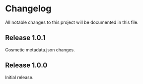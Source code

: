 # Changelog

All notable changes to this project will be documented in this file.

## Release 1.0.1

Cosmetic metadata.json changes.

## Release 1.0.0

Initial release.
